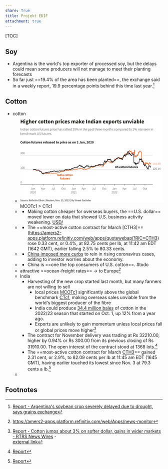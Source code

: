 ```yaml
---  
share: True  
title: Projekt EDIF  
attachment: true  
---  
```

  
[TOC]  
  
## Soy  
- Argentina is the world's top exporter of processed soy, but the delays could mean some producers will not manage to meet their planting forecasts  
- So far just ==19.4% of the area has been planted==, the exchange said in a weekly report, 19.9 percentage points behind this time last year.[^5]  
  
## Cotton  
  
  
- cotton  
	- ![Attachments/Pasted image 20221125001009.png](./images/Pasted%20image%2020221125001009.png) MCOTc1 > CTc1  
	- * Making cotton cheaper for overseas buyers, the ==U.S. dollar== moved lower on data that showed U.S. business activity weakening. [USD/](reuters://REALTIME/verb=Headlines/ric=USD/)  
	- * The ==most-active cotton contract for March [CTH3]==(https://amers2-apps.platform.refinitiv.com/web/apps/quotewebapi?RIC=CTH3) rose 0.33 cent, or 0.4%, at 82.75 cents per lb, at 11:42 am EDT (1642 GMT), earlier falling 2.5% to 80.33 cents.  
	- * [China imposed more curbs](reuters://REALTIME/verb=NewsStory/ric=nL1N32J034) to rein in rising coronavirus cases, adding to investor worries about the economy.  
	- * China is ==one the top consumers of U.S. cotton==. #todo   
	- attractive ==ocean-freight rates== -> to Europe[^1]  
	- India  
		- Harvesting of the new crop started last month, but many farmers are not willing to sell  
			- local prices [MCOTc1](https://amers2-apps.platform.refinitiv.com/web/apps/quotewebapi?RIC=MCOTc1) significantly above the global benchmark [CTc1](https://amers2-apps.platform.refinitiv.com/web/apps/quotewebapi?RIC=CTc1), making overseas sales unviable from the world's biggest producer of the fibre  
			- India could produce [34.4 million bales](reuters://REALTIME/verb=NewsStory/ric=nL1N31J0JG) of cotton in the 2022/23 season that started on Oct. 1, up 12% from a year ago.  
			- Exports are unlikely to gain momentum unless local prices fall or global prices move higher[^2]  
		- The contract for November delivery was trading at Rs 32210.00, higher by 0.94% or Rs 300.00 from its previous closing of Rs 31910.00. The open interest of the contract stood at 1368 lots.[^3]  
		- The ==most-active cotton contract for March [CTH3](https://amers2-apps.platform.refinitiv.com/web/apps/quotewebapi?RIC=CTH3)== gained 2.31 cent, or 2.9%, to 82.09 cents per lb at 11:45 am EDT (1645 GMT), having earlier touched its lowest since Nov. 3 at 79.3 cents a lb.[^4]  
	-   
  
  
  
  
## Footnotes  
  
[^1]: https://amers2-apps.platform.refinitiv.com/web/Apps/news-monitor  
[^2]: [Report - Cotton jumps about 3% on softer dollar, gains in wider markets - RTRS  News Wires](./images/News_%20RPT-India's%20cotton%20exports%20stall%20as%20farmers%20delay%20sales%20hoping%20for%20higher%20prices%20-%20RTRS%20_%20News%20Wires.pdf)  -   
[external link](https://cloud.harhara.bar/s/SR7gLcDbiz9Yq24)  
[^3]: [Report](Attachments/News_%20Cotton%20COT.md)   
[^4]: [Report](./images/News_%20Cotton%20jumps%20about%203%25%20on%20softer%20dollar,%20gains%20in%20wider%20markets%20-%20RTRS%20_%20News%20Wires.pdf)  
[^5]: [Report - Argentina's soybean crop severely delayed due to drought, says grains exchange](./images/Top%20News%20_%20Argentina's%20soybean%20crop%20severely%20delayed%20due%20to%20drought,%20says%20grains%20exchange.pdf)
